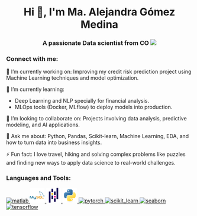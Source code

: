 <h1 align="center">Hi 👋, I'm Ma. Alejandra Gómez Medina</h1>
<h3 align="center">A passionate Data scientist from CO 
<img src="https://twemoji.maxcdn.com/v/latest/svg/1f1e8-1f1f4.svg" width="25"/>
 </h3>

<h3 align="left">Connect with me:</h3>
<p align="left">
</p>

🔭 I’m currently working on:
Improving my credit risk prediction project using Machine Learning techniques and model optimization.

🌱 I’m currently learning:
- Deep Learning and NLP specially for financial analysis.
- MLOps tools (Docker, MLflow) to deploy models into production.

👯 I’m looking to collaborate on:
Projects involving data analysis, predictive modeling, and AI applications.

💬 Ask me about:
Python, Pandas, Scikit-learn, Machine Learning, EDA, and how to turn data into business insights.

⚡ Fun fact:
I love travel, hiking and solving complex problems like puzzles and finding new ways to apply data science to real-world challenges.

<h3 align="left">Languages and Tools:</h3>
<p align="left"> <a href="https://www.mathworks.com/" target="_blank" rel="noreferrer"> <img src="https://upload.wikimedia.org/wikipedia/commons/2/21/Matlab_Logo.png" alt="matlab" width="40" height="40"/> </a> <a href="https://www.mysql.com/" target="_blank" rel="noreferrer"> <img src="https://raw.githubusercontent.com/devicons/devicon/master/icons/mysql/mysql-original-wordmark.svg" alt="mysql" width="40" height="40"/> </a> <a href="https://pandas.pydata.org/" target="_blank" rel="noreferrer"> <img src="https://raw.githubusercontent.com/devicons/devicon/2ae2a900d2f041da66e950e4d48052658d850630/icons/pandas/pandas-original.svg" alt="pandas" width="40" height="40"/> </a> <a href="https://www.python.org" target="_blank" rel="noreferrer"> <img src="https://raw.githubusercontent.com/devicons/devicon/master/icons/python/python-original.svg" alt="python" width="40" height="40"/> </a> <a href="https://pytorch.org/" target="_blank" rel="noreferrer"> <img src="https://www.vectorlogo.zone/logos/pytorch/pytorch-icon.svg" alt="pytorch" width="40" height="40"/> </a> <a href="https://scikit-learn.org/" target="_blank" rel="noreferrer"> <img src="https://upload.wikimedia.org/wikipedia/commons/0/05/Scikit_learn_logo_small.svg" alt="scikit_learn" width="40" height="40"/> </a> <a href="https://seaborn.pydata.org/" target="_blank" rel="noreferrer"> <img src="https://seaborn.pydata.org/_images/logo-mark-lightbg.svg" alt="seaborn" width="40" height="40"/> </a> <a href="https://www.tensorflow.org" target="_blank" rel="noreferrer"> <img src="https://www.vectorlogo.zone/logos/tensorflow/tensorflow-icon.svg" alt="tensorflow" width="40" height="40"/> </a> </p>

